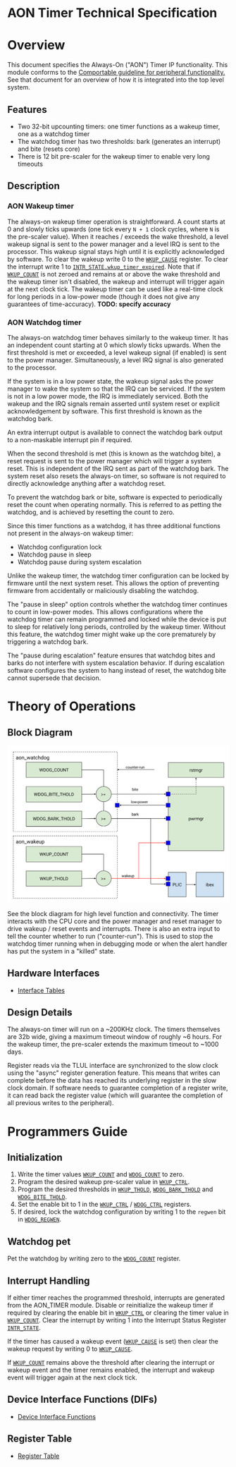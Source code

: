 # AON Timer Technical Specification

# Overview

This document specifies the Always-On ("AON") Timer IP functionality.
This module conforms to the [Comportable guideline for peripheral functionality.](../../../doc/contributing/hw/comportability/README.md)
See that document for an overview of how it is integrated into the top level system.

## Features

- Two 32-bit upcounting timers: one timer functions as a wakeup timer, one as a watchdog timer
- The watchdog timer has two thresholds: bark (generates an interrupt) and bite (resets core)
- There is 12 bit pre-scaler for the wakeup timer to enable very long timeouts

## Description

### AON Wakeup timer

The always-on wakeup timer operation is straightforward.
A count starts at 0 and slowly ticks upwards (one tick every `N + 1` clock cycles, where `N` is the pre-scaler value).
When it reaches / exceeds the wake threshold, a level wakeup signal is sent to the power manager and a level IRQ is sent to the processor.
This wakeup signal stays high until it is explicitly acknowledged by software.
To clear the wakeup write 0 to the [`WKUP_CAUSE`](data/aon_timer.hjson#wkup_cause) register.
To clear the interrupt write 1 to [`INTR_STATE.wkup_timer_expired`](data/aon_timer.hjson#intr_state).
Note that if [`WKUP_COUNT`](data/aon_timer.hjson#wkup_count) is not zeroed and remains at or above the wake threshold and the wakeup timer isn't disabled, the wakeup and interrupt will trigger again at the next clock tick.
The wakeup timer can be used like a real-time clock for long periods in a low-power mode (though it does not give any guarantees of time-accuracy). **TODO: specify accuracy**

### AON Watchdog timer

The always-on watchdog timer behaves similarly to the wakeup timer.
It has an independent count starting at 0 which slowly ticks upwards.
When the first threshold is met or exceeded, a level wakeup signal (if enabled) is sent to the power manager.
Simultaneously, a level IRQ signal is also generated to the processor.

If the system is in a low power state, the wakeup signal asks the power manager to wake the system so that the IRQ can be serviced.
If the system is not in a low power mode, the IRQ is immediately serviced.
Both the wakeup and the IRQ signals remain asserted until system reset or explicit acknowledgement by software.
This first threshold is known as the watchdog bark.

An extra interrupt output is available to connect the watchdog bark output to a non-maskable interrupt pin if required.

When the second threshold is met (this is known as the watchdog bite), a reset request is sent to the power manager which will trigger a system reset.
This is independent of the IRQ sent as part of the watchdog bark.
The system reset also resets the always-on timer, so software is not required to directly acknowledge anything after a watchdog reset.

To prevent the watchdog bark or bite, software is expected to periodically reset the count when operating normally.
This is referred to as petting the watchdog, and is achieved by resetting the count to zero.

Since this timer functions as a watchdog, it has three additional functions not present in the always-on wakeup timer:
* Watchdog configuration lock
* Watchdog pause in sleep
* Watchdog pause during system escalation

Unlike the wakeup timer, the watchdog timer configuration can be locked by firmware until the next system reset.
This allows the option of preventing firmware from accidentally or maliciously disabling the watchdog.

The "pause in sleep" option controls whether the watchdog timer continues to count in low-power modes.
This allows configurations where the watchdog timer can remain programmed and locked while the device is put to sleep for relatively long periods, controlled by the wakeup timer.
Without this feature, the watchdog timer might wake up the core prematurely by triggering a watchdog bark.

The "pause during escalation" feature ensures that watchdog bites and barks do not interfere with system escalation behavior.
If during escalation software configures the system to hang instead of reset, the watchdog bite cannot supersede that decision.

# Theory of Operations

## Block Diagram

![AON Timer Block Diagram](./doc/aon_timer_block_diagram.svg)

See the block diagram for high level function and connectivity.
The timer interacts with the CPU core and the power manager and reset manager to drive wakeup / reset events and interrupts.
There is also an extra input to tell the counter whether to run ("counter-run").
This is used to stop the watchdog timer running when in debugging mode or when the alert handler has put the system in a "killed" state.

## Hardware Interfaces

* [Interface Tables](data/aon_timer.hjson#interfaces)

## Design Details

The always-on timer will run on a ~200KHz clock.
The timers themselves are 32b wide, giving a maximum timeout window of roughly ~6 hours.
For the wakeup timer, the pre-scaler extends the maximum timeout to ~1000 days.

Register reads via the TLUL interface are synchronized to the slow clock using the "async" register generation feature.
This means that writes can complete before the data has reached its underlying register in the slow clock domain.
If software needs to guarantee completion of a register write, it can read back the register value (which will guarantee the completion of all previous writes to the peripheral).

# Programmers Guide

## Initialization

1. Write the timer values [`WKUP_COUNT`](data/aon_timer.hjson#wkup_count) and [`WDOG_COUNT`](data/aon_timer.hjson#wdog_count) to zero.
2. Program the desired wakeup pre-scaler value in [`WKUP_CTRL`](data/aon_timer.hjson#wkup_ctrl).
3. Program the desired thresholds in [`WKUP_THOLD`](data/aon_timer.hjson#wkup_thold), [`WDOG_BARK_THOLD`](data/aon_timer.hjson#wdog_bark_thold) and [`WDOG_BITE_THOLD`](data/aon_timer.hjson#wdog_bite_thold).
4. Set the enable bit to 1 in the [`WKUP_CTRL`](data/aon_timer.hjson#wkup_ctrl) / [`WDOG_CTRL`](data/aon_timer.hjson#wdog_ctrl) registers.
5. If desired, lock the watchdog configuration by writing 1 to the `regwen` bit in [`WDOG_REGWEN`](data/aon_timer.hjson#wdog_regwen).

## Watchdog pet

Pet the watchdog by writing zero to the [`WDOG_COUNT`](data/aon_timer.hjson#wdog_count) register.

## Interrupt Handling

If either timer reaches the programmed threshold, interrupts are generated from the AON_TIMER module.
Disable or reinitialize the wakeup timer if required by clearing the enable bit in [`WKUP_CTRL`](data/aon_timer.hjson#wkup_ctrl) or clearing the timer value in [`WKUP_COUNT`](data/aon_timer.hjson#wkup_count).
Clear the interrupt by writing 1 into the Interrupt Status Register [`INTR_STATE`](data/aon_timer.hjson#intr_state).

If the timer has caused a wakeup event ([`WKUP_CAUSE`](data/aon_timer.hjson#wkup_cause) is set) then clear the wakeup request by writing 0 to [`WKUP_CAUSE`](data/aon_timer.hjson#wkup_cause).

If [`WKUP_COUNT`](data/aon_timer.hjson#wkup_count) remains above the threshold after clearing the interrupt or wakeup event and the timer remains enabled, the interrupt and wakeup event will trigger again at the next clock tick.

## Device Interface Functions (DIFs)

- [Device Interface Functions](../../../sw/device/lib/dif/dif_aon_timer.h)

## Register Table

* [Register Table](data/aon_timer.hjson#registers)
